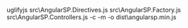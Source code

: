 uglifyjs src\AngularSP.Directives.js src\AngularSP.Factory.js src\AngularSP.Controllers.js -c -m -o dist\angularsp.min.js